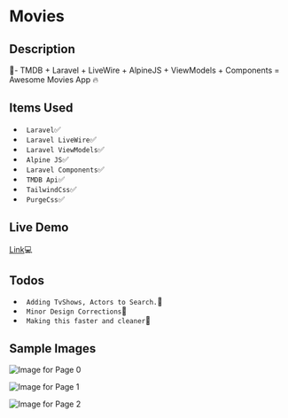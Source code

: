 # Movies
## Description
:rainbow:- TMDB + Laravel + LiveWire + AlpineJS + ViewModels + Components = Awesome Movies App :fire:

## Items Used
- ``` Laravel```:white_check_mark: 
- ``` Laravel LiveWire```:white_check_mark: 
- ``` Laravel ViewModels```:white_check_mark: 
- ``` Alpine JS```:white_check_mark: 
- ``` Laravel Components```:white_check_mark: 
- ``` TMDB Api```:white_check_mark: 
- ``` TailwindCss```:white_check_mark: 
- ``` PurgeCss```:white_check_mark: 

## Live Demo
[Link](https://moviweb.herokuapp.com/):computer:

## Todos
- ``` Adding TvShows, Actors to Search.```:black_square_button:
- ``` Minor Design Corrections```:black_square_button:
- ``` Making this faster and cleaner```:black_square_button:

## Sample Images
![Image for Page 0](https://raw.githubusercontent.com/moaj257/movie-app/master/public/images/page_0.png)

![Image for Page 1](https://raw.githubusercontent.com/moaj257/movie-app/master/public/images/page_1.png)

![Image for Page 2](https://raw.githubusercontent.com/moaj257/movie-app/master/public/images/page_2.png)
